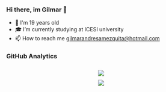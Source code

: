 ### Hi there, im Gilmar 👋

<div>
  <ul>
    <li>🧑 I'm 19 years old</li>
    <li>🎓 I’m currently studying at ICESI university </li>
    <li>📫 How to reach me <a href="mailto:gilmarandresamezquita@hotmail.com">gilmarandresamezquita@hotmail.com</a></li>
  </ul>
</div>

### GitHub Analytics

<div align="center">
  <img src="https://github-readme-stats.vercel.app/api?username=GilmarAmezquita&show_icons=true&theme=tokyonight" style="Margin-top:10px;">
</div>
<div align="center">
  <img src="https://github-readme-stats.vercel.app/api/top-langs/?username=GilmarAmezquita&layout=compact&theme=tokyonight" style="Margin-top:10px;">
</div>
